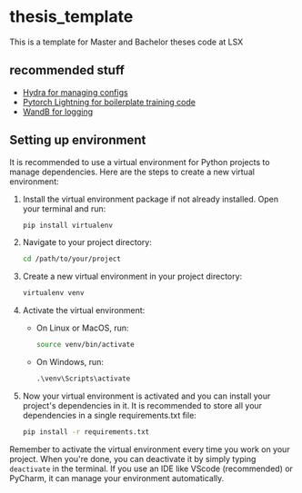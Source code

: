 # thesis_template
This is a template for Master and Bachelor theses code at LSX

## recommended stuff
- [Hydra for managing configs](https://hydra.cc/)
- [Pytorch Lightning for boilerplate training code](https://lightning.ai/)
- [WandB for logging](https://wandb.ai/)

## Setting up environment

It is recommended to use a virtual environment for Python projects to manage dependencies. Here are the steps to create a new virtual environment:

1. Install the virtual environment package if not already installed. Open your terminal and run:
    ```bash
    pip install virtualenv
    ```

2. Navigate to your project directory:
    ```bash
    cd /path/to/your/project
    ```

3. Create a new virtual environment in your project directory:
    ```bash
    virtualenv venv
    ```

4. Activate the virtual environment:
    - On Linux or MacOS, run:
        ```bash
        source venv/bin/activate
        ```
    - On Windows, run:
        ```cmd
        .\venv\Scripts\activate
        ```

5. Now your virtual environment is activated and you can install your project's dependencies in it. It is recommended to store all your dependencies in a single requirements.txt file:
    ```bash
    pip install -r requirements.txt
    ```

Remember to activate the virtual environment every time you work on your project. When you're done, you can deactivate it by simply typing `deactivate` in the terminal.
If you use an IDE like VScode (recommended) or PyCharm, it can manage your environment automatically.